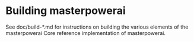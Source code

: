 Building masterpowerai
=============

See doc/build-*.md for instructions on building the various
elements of the masterpowerai Core reference implementation of masterpowerai.
